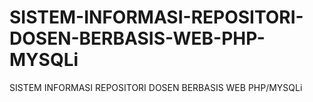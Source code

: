 # SISTEM-INFORMASI-REPOSITORI-DOSEN-BERBASIS-WEB-PHP-MYSQLi
SISTEM INFORMASI REPOSITORI DOSEN BERBASIS WEB PHP/MYSQLi

